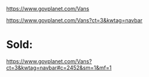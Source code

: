 https://www.govplanet.com/Vans

https://www.govplanet.com/Vans?ct=3&kwtag=navbar

# Sold:
https://www.govplanet.com/Vans?ct=3&kwtag=navbar#c=2452&sm=1&mf=1
